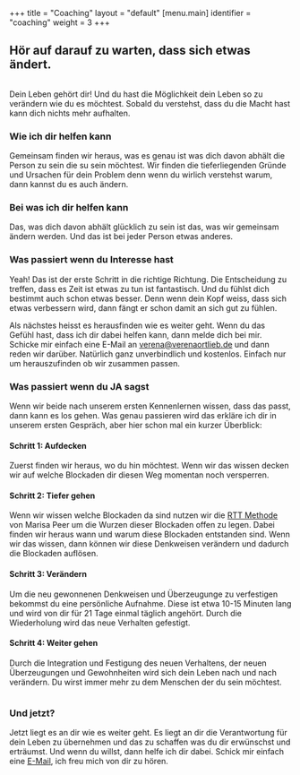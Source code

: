 +++
title = "Coaching"
layout = "default"
[menu.main]
identifier = "coaching"
weight = 3
+++


<h2 class="sub-side-hero">Hör auf darauf zu warten, dass sich etwas ändert.</h2>

<div  class="img-halfe">
<img src="/img/you-before.png" alt="">
</div>

<p class="hero-text">
Dein Leben gehört dir! Und du hast die Möglichkeit dein Leben so zu verändern wie du es möchtest. Sobald du verstehst, dass du die Macht hast kann dich nichts mehr aufhalten.
</p>


### Wie ich dir helfen kann

Gemeinsam finden wir heraus, was es genau ist was dich davon abhält die Person zu sein die su sein möchtest. Wir finden die tieferliegenden Gründe und Ursachen für dein Problem denn wenn du wirlich verstehst warum, dann kannst du es auch ändern.

### Bei was ich dir helfen kann

Das, was dich davon abhält glücklich zu sein ist das, was wir gemeinsam ändern werden. Und das ist bei jeder Person etwas anderes. 

### Was passiert wenn du Interesse hast

Yeah! Das ist der erste Schritt in die richtige Richtung. Die Entscheidung zu treffen, dass es Zeit ist etwas zu tun ist fantastisch. Und du fühlst dich bestimmt auch schon etwas besser. Denn wenn dein Kopf weiss, dass sich etwas verbessern wird, dann fängt er schon damit an sich gut zu fühlen. 

Als nächstes heisst es herausfinden wie es weiter geht. Wenn du das Gefühl hast, dass ich dir dabei helfen kann, dann melde dich bei mir. Schicke mir einfach eine E-Mail an verena@verenaortlieb.de und dann reden wir darüber. Natürlich ganz unverbindlich und kostenlos. Einfach nur um herauszufinden ob wir zusammen passen.


### Was passiert wenn du JA sagst

Wenn wir beide nach unserem ersten Kennenlernen wissen, dass das passt, dann kann es los gehen. Was genau passieren wird das erkläre ich dir in unserem ersten Gespräch, aber hier schon mal ein kurzer Überblick:



#### Schritt 1: Aufdecken

Zuerst finden wir heraus, wo du hin möchtest. Wenn wir das wissen decken wir auf welche Blockaden dir diesen Weg momentan noch versperren. 

#### Schritt 2: Tiefer gehen

Wenn wir wissen welche Blockaden da sind nutzen wir die [RTT Methode](/blog/was-ist-rtt) von Marisa Peer um die Wurzen dieser Blockaden offen zu legen. Dabei finden wir heraus wann und warum diese Blockaden entstanden sind. Wenn wir das wissen, dann können wir diese Denkweisen verändern und dadurch die Blockaden auflösen.

#### Schritt 3: Verändern

Um die neu gewonnenen Denkweisen und Überzeugunge zu verfestigen bekommst du eine persönliche Aufnahme. Diese ist etwa 10-15 Minuten lang und wird von dir für 21 Tage einmal täglich angehört. Durch die Wiederholung wird das neue Verhalten gefestigt.

#### Schritt 4: Weiter gehen

Durch die Integration und Festigung des neuen Verhaltens, der neuen Überzeugungen und Gewohnheiten wird sich dein Leben nach und nach verändern. Du wirst immer mehr zu dem Menschen der du sein möchtest. 


<div  class="img-halfe">
<img src="/img/you-after.png" alt="">
</div>


### Und jetzt?

Jetzt liegt es an dir wie es weiter geht. Es liegt an dir die Verantwortung für dein Leben zu übernehmen und das zu schaffen was du dir erwünschst und erträumst. Und wenn du willst, dann helfe ich dir dabei. Schick mir einfach eine [E-Mail](mailto:verena@verenaortlieb.de{:target="_blank"}), ich freu mich von dir zu hören.





<!-- 
Rapid Transformational Coaching (RTC) ist die Verbindung der innovativen [Rapid Transformational Therapy (RTT)](/blog/was-ist-rtt) von Marisa Peer mit fundierten Coaching-Tools. Diese Verbindung macht RTC **schnell, transformativ und dauerhaft**.

### Was macht RTC anders?

Im Gegensatz zu traditionellem Coaching befasst sich RTC mit der **Ursache eines Problems**, nicht mit den Symptomen. Die tiefer liegenden Gründe für deine Schwierigkeiten werden aufgedeckt und auf einer unterbewussten Ebene verändert. Dies bewirkt eine **starke emotionale Befreiung**. 

Selbstbewusstsein, Selbstwert, Geldblockaden, Aufschieben, Angstzustände, Gewichtsprobleme, öffentliches Reden, Sucht, Depression… dies sind nur eine Handvoll der Bereiche welche vollständig transformiert werden können.

### Für wen ist RTC?

RTC ist für Menschen die **100% dafür bereit** sind nicht weiter an den gleichen versteckten Blockaden und immer wiederkehrenden Herausforderungen, Schmerzen und Ängsten zu leiden die sie davon abhalten **ein erfolgreiches, erfülltes Leben zu führen**.

Möglich sind beispielsweise Erfahrungen wie…

- eine massive Erhöhung des **Selbstbewusstseins und Selbstwertgefühls**
- neue Geschäftsmöglichkeiten und größere finanzielle **Freiheit**
- **erfülltere Beziehungen** mit der Familie und in der Partnerschaft
- Leichteres Handeln und eine **erhöhte Leistungsfähigkeit** bei der Arbeit
- **mehr Energie, Ausdauer und Fokus** im täglichen Leben und bei der Arbeit
- **Freiheit** von Depressionen und Angstzuständen
- Starke **Gewichtsreduzierung** und Veränderung in der Ernährung und im sportlichen Leben
- **Erleichterung** von schmerzhaften psychischen Symptomen welche durch Krankheiten verursacht wurde

<br>


<h2 class="highlight-text">Die wichtige Frage ist: Bist du bereit für eine Veränderung?</h2>

### Wie funktioniert es?

#### Schritt 1: Aufdecken

Die RTC Erfahrung beginnt mit einem tiefgründigen Coaching welches deine **Wünsche, Grundwerte und versteckte oder ersichtliche Blockaden aufdeckt** welche dich in Schmerz, Angst oder Unzufriedenheit halten.

#### Schritt 2: Neuprogrammierung

Wenn die emotionalen und/oder körperlichen Blockaden identifiziert sind nutzen wir die [RTT Methode](/blog/was-ist-rtt) von Marisa Peer um die **Wurzel dieser Blockaden offen zu legen und neu zu programmieren**. Diese werden buchstäblich auf einer unterbewussten Ebene aus deinem Kopf genommen.

#### Schritt 3: Transformation

Wöchentliche oder zweiwöchentliche Coaching Sitzungen in Zusammenarbeit mit einer individualisierten Aufnahme stellen sicher, dass **die neuen Überzeugungen in alle Bereiche deines Lebens integriert werden um anhaltende, durchdringende Veränderungen zu schaffen**.

#### Schritt 4: Integration

Durch die Integration des neuen Verhaltens, der neuen Überzeugungen und Gewohnheiten werden **weitere Bereiche** aufgedeckt, welche durch RTT und Coaching nach und nach jeden Bereich deines Lebens verändern werden. -->


